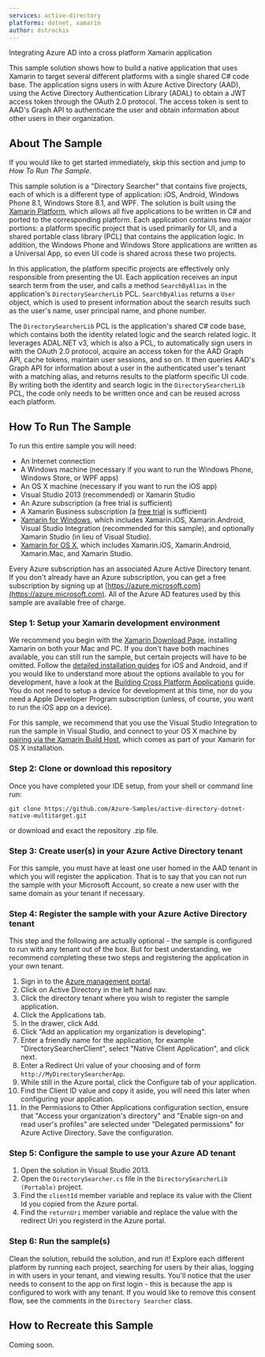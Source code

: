 ```yaml
---
services: active-directory
platforms: dotnet, xamarin
author: dstrockis
---
```


Integrating Azure AD into a cross platform Xamarin application

This sample solution shows how to build a native application that uses Xamarin to target several different platforms with a single shared C# code base.  The application signs users in with Azure Active Directory (AAD), using the Active Directory Authentication Library (ADAL) to obtain a JWT access token through the OAuth 2.0 protocol.  The access token is sent to AAD's Graph API to authenticate the user and obtain information about other users in their organization.

## About The Sample
If you would like to get started immediately, skip this section and jump to *How To Run The Sample*.

This sample solution is a "Directory Searcher" that contains five projects, each of which is a different type of application: iOS, Android, Windows Phone 8.1, Windows Store 8.1, and WPF.  The solution is built using the [Xamarin Platform](http://xamarin.com/platform), which allows all five applications to be written in C# and ported to the corresponding platform.  Each application contains two major portions: a platform specific project that is used primarily for UI, and a shared portable class library (PCL) that contains the application logic.  In addition, the Windows Phone and Windows Store applications are written as a Universal App, so even UI code is shared across these two projects.

In this application, the platform specific projects are effectively only responsible from presenting the UI.  Each application receives an input search term from the user, and calls a method `SearchByAlias` in the application's `DirectorySearcherLib` PCL.  `SearchByAlias` returns a `User` object, which is used to present information about the search results such as the user's name, user principal name, and phone number.

The `DirectorySearcherLib` PCL is the application's shared C# code base, which contains both the identity related logic and the search related logic.  It leverages ADAL.NET v3, which is also a PCL, to automatically sign users in with the OAuth 2.0 protocol, acquire an access token for the AAD Graph API, cache tokens, maintain user sessions, and so on.  It then queries AAD's Graph API for information about a user in the authenticated user's tenant with a matching alias, and returns results to the platform specific UI code.  By writing both the identity and search logic in the `DirectorySearcherLib` PCL, the code only needs to be written once and can be reused across each platform.

## How To Run The Sample

To run this entire sample you will need:
- An Internet connection
- A Windows machine (necessary if you want to run the Windows Phone, Windows Store, or WPF apps)
- An OS X machine (necessary if you want to run the iOS app)
- Visual Studio 2013 (recommended) or Xamarin Studio
- An Azure subscription (a free trial is sufficient)
- A Xamarin Business subscription (a [free trial](http://developer.xamarin.com/guides/cross-platform/getting_started/beginning_a_xamarin_trial/) is sufficient)
- [Xamarin for Windows](https://xamarin.com/download), which includes Xamarin.iOS, Xamarin.Android, Visual Studio Integration (recommended for this sample), and optionally Xamarin Studio (in lieu of Visual Studio).
- [Xamarin for OS X](https://xamarin.com/download), which includes Xamarin.iOS, Xamarin.Android, Xamarin.Mac, and Xamarin Studio.

Every Azure subscription has an associated Azure Active Directory tenant.  If you don't already have an Azure subscription, you can get a free subscription by signing up at [https://azure.microsoft.com](https://azure.microsoft.com).  All of the Azure AD features used by this sample are available free of charge.

### Step 1: Setup your Xamarin development environment

We recommend you begin with the [Xamarin Download Page](https://xamarin.com/download), installing Xamarin on both your Mac and PC.  If you don't have both machines available, you can still run the sample, but certain projects will have to be omitted.  Follow the [detailed installation guides](http://developer.xamarin.com/guides/cross-platform/getting_started/installation/) for iOS and Android, and if you would like to understand more about the options available to you for development, have a look at the [Building Cross Platform Applications](http://developer.xamarin.com/guides/cross-platform/application_fundamentals/building_cross_platform_applications/part_1_-_understanding_the_xamarin_mobile_platform/) guide.  You do not need to setup a device for development at this time, nor do you need a Apple Developer Program subscription (unless, of course, you want to run the iOS app on a device).

For this sample, we recommend that you use the Visual Studio Integration to run the sample in Visual Studio, and connect to your OS X machine by [pairing via the Xamarin Build Host](http://developer.xamarin.com/guides/ios/getting_started/installation/windows/), which comes as part of your Xamarin for OS X installation.

### Step 2:  Clone or download this repository

Once you have completed your IDE setup, from your shell or command line run:

`git clone https://github.com/Azure-Samples/active-directory-dotnet-native-multitarget.git`

or download and exact the repository .zip file.

### Step 3:  Create user(s) in your Azure Active Directory tenant

For this sample, you must have at least one user homed in the AAD tenant in which you will register the application.  That is to say that you can not run the sample with your Microsoft Account, so create a new user with the same domain as your tenant if necessary. 

### Step 4:  Register the sample with your Azure Active Directory tenant

This step and the following are actually optional - the sample is configured to run with any tenant out of the box.  But for best understanding, we recommend completing these two steps and registering the application in your own tenant.

1. Sign in to the [Azure management portal](https://manage.windowsazure.com).
2. Click on Active Directory in the left hand nav.
3. Click the directory tenant where you wish to register the sample application.
4. Click the Applications tab.
5. In the drawer, click Add.
6. Click "Add an application my organization is developing".
7. Enter a friendly name for the application, for example "DirectorySearcherClient", select "Native Client Application", and click next.
8. Enter a Redirect Uri value of your choosing and of form `http://MyDirectorySearcherApp`.
10. While still in the Azure portal, click the Configure tab of your application.
11. Find the Client ID value and copy it aside, you will need this later when configuring your application.
13. In the Permissions to Other Applications configuration section, ensure that "Access your organization's directory" and "Enable sign-on and read user's profiles" are selected under "Delegated permissions" for Azure Active Directory.  Save the configuration.

### Step 5:  Configure the sample to use your Azure AD tenant

1. Open the solution in Visual Studio 2013.
2. Open the `DirectorySearcher.cs` file in the `DirectorySearcherLib (Portable)` project.
3. Find the `clientId` member variable and replace its value with the Client Id you copied from the Azure portal.
5. Find the `returnUri` member variable and replace the value with the redirect Uri you registerd in the Azure portal.

### Step 6:  Run the sample(s)

Clean the solution, rebuild the solution, and run it!  Explore each different platform by running each project, searching for users by their alias, logging in with users in your tenant, and viewing results.  You'll notice that the user needs to consent to the app on first login - this is because the app is configured to work with any tenant.  If you would like to remove this consent flow, see the comments in the `Directory Searcher` class.

## How to Recreate this Sample

Coming soon.
